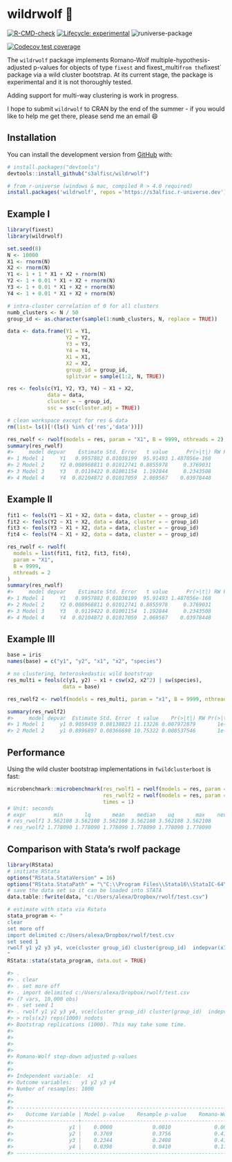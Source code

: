 
<!-- README.md is generated from README.Rmd. Please edit that file -->

# wildrwolf 🐺

<!-- badges: start -->

[![R-CMD-check](https://github.com/s3alfisc/rwolf/workflows/R-CMD-check/badge.svg)](https://github.com/s3alfisc/rwolf/actions)
[![Lifecycle:
experimental](https://img.shields.io/badge/lifecycle-experimental-orange.svg)](https://lifecycle.r-lib.org/articles/stages.html)
![runiverse-package](https://s3alfisc.r-universe.dev/badges/wildrwolf)

[![Codecov test
coverage](https://codecov.io/gh/s3alfisc/rwolf/branch/main/graph/badge.svg)](https://app.codecov.io/gh/s3alfisc/rwolf?branch=main)
<!-- badges: end -->

The `wildrwolf` package implements Romano-Wolf
multiple-hypothesis-adjusted p-values for objects of type `fixest` and
fixest_multi`from the`fixest\` package via a wild cluster bootstrap. At
its current stage, the package is experimental and it is not thoroughly
tested.

Adding support for multi-way clustering is work in progress.

I hope to submit `wildrwolf` to CRAN by the end of the summer - if you
would like to help me get there, please send me an email 😄

## Installation

You can install the development version from
[GitHub](https://github.com/) with:

``` r
# install.packages("devtools")
devtools::install_github("s3alfisc/wildrwolf")

# from r-universe (windows & mac, compiled R > 4.0 required)
install.packages('wildrwolf', repos ='https://s3alfisc.r-universe.dev')
```

## Example I

<!-- As you can see in the example, there seems to be a bug in `rwolf()` for the pairs bootstrap. -->

``` r
library(fixest)
library(wildrwolf)

set.seed(8)
N <- 10000
X1 <- rnorm(N)
X2 <- rnorm(N)
Y1 <- 1 + 1 * X1 + X2 + rnorm(N)
Y2 <- 1 + 0.01 * X1 + X2 + rnorm(N)
Y3 <- 1 + 0.01 * X1 + X2 + rnorm(N)
Y4 <- 1 + 0.01 * X1 + X2 + rnorm(N)

# intra-cluster correlation of 0 for all clusters
numb_clusters <- N / 50
group_id <- as.character(sample(1:numb_clusters, N, replace = TRUE))

data <- data.frame(Y1 = Y1, 
                   Y2 = Y2, 
                   Y3 = Y3, 
                   Y4 = Y4,
                   X1 = X1,
                   X2 = X2,
                   group_id = group_id, 
                   splitvar = sample(1:2, N, TRUE))

res <- feols(c(Y1, Y2, Y3, Y4) ~ X1 + X2, 
             data = data,
             cluster = ~ group_id, 
             ssc = ssc(cluster.adj = TRUE))

# clean workspace except for res & data
rm(list= ls()[!(ls() %in% c('res','data'))])

res_rwolf <- rwolf(models = res, param = "X1", B = 9999, nthreads = 2)
summary(res_rwolf)
#>     model depvar    Estimate Std. Error   t value      Pr(>|t|) RW Pr(>|t|)
#> 1 Model 1     Y1   0.9957882 0.01038199  95.91493 1.487056e-168      0.0001
#> 2 Model 2     Y2 0.008968811 0.01012741 0.8855978     0.3769031      0.4142
#> 3 Model 3     Y3   0.0119422 0.01001154  1.192844     0.2343508      0.4142
#> 4 Model 4     Y4  0.02104872 0.01017059  2.069567    0.03978448      0.1126
```

## Example II

``` r
fit1 <- feols(Y1 ~ X1 + X2, data = data, cluster = ~ group_id)
fit2 <- feols(Y2 ~ X1 + X2, data = data, cluster = ~ group_id)
fit3 <- feols(Y3 ~ X1 + X2, data = data, cluster = ~ group_id)
fit4 <- feols(Y4 ~ X1 + X2, data = data, cluster = ~ group_id)

res_rwolf <- rwolf(
  models = list(fit1, fit2, fit3, fit4), 
  param = "X1",  
  B = 9999,
  nthreads = 2
)
summary(res_rwolf)
#>     model depvar    Estimate Std. Error   t value      Pr(>|t|) RW Pr(>|t|)
#> 1 Model 1     Y1   0.9957882 0.01038199  95.91493 1.487056e-168      0.0001
#> 2 Model 2     Y2 0.008968811 0.01012741 0.8855978     0.3769031      0.4119
#> 3 Model 3     Y3   0.0119422 0.01001154  1.192844     0.2343508      0.4119
#> 4 Model 4     Y4  0.02104872 0.01017059  2.069567    0.03978448      0.1147
```

## Example III

``` r
base = iris
names(base) = c("y1", "y2", "x1", "x2", "species")

# no clustering, heteroskedastic wild bootstrap
res_multi = feols(c(y1, y2) ~ x1 + csw(x2, x2^2) | sw(species),
                  data = base)

res_rwolf2 <- rwolf(models = res_multi, param = "x1", B = 9999, nthreads = 2)

summary(res_rwolf2)
#>     model depvar  Estimate Std. Error  t value    Pr(>|t|) RW Pr(>|t|)
#> 1 Model 1     y1 0.9059459 0.08138023 11.13226 0.007972879       1e-04
#> 2 Model 2     y1 0.8996897 0.08366698 10.75322 0.008537546       1e-04
```

## Performance

Using the wild cluster bootstrap implementations in `fwildclusterboot`
is fast:

``` r
microbenchmark::microbenchmark(res_rwolf1 = rwolf(models = res, param = "X1", B = 99999, boot_algo = "R"),
                               res_rwolf2 = rwolf(models = res, param = "X1", B = 99999, boot_algo = "WildBootTests.jl"),
                               times = 1)
# Unit: seconds
# expr         min       lq       mean    median    uq       max    neval
# res_rwolf1 3.562108 3.562108 3.562108 3.562108 3.562108 3.562108     1
# res_rwolf2 1.778090 1.778090 1.778090 1.778090 1.778090 1.778090     1
```

## Comparison with Stata’s rwolf package

``` r
library(RStata)
# initiate RStata
options("RStata.StataVersion" = 16)
options("RStata.StataPath" = "\"C:\\Program Files\\Stata16\\StataIC-64\"")
# save the data set so it can be loaded into STATA
data.table::fwrite(data, "c:/Users/alexa/Dropbox/rwolf/test.csv")

# estimate with stata via Rstata
stata_program <- "
clear 
set more off
import delimited c:/Users/alexa/Dropbox/rwolf/test.csv
set seed 1
rwolf y1 y2 y3 y4, vce(cluster group_id) cluster(group_id)  indepvar(x1) controls(x2) reps(1000) nodots
"
RStata::stata(stata_program, data.out = TRUE)

#> . 
#> . clear 
#> . set more off
#> . import delimited c:/Users/alexa/Dropbox/rwolf/test.csv
#> (7 vars, 10,000 obs)
#> . set seed 1
#> . rwolf y1 y2 y3 y4, vce(cluster group_id) cluster(group_id)  indepvar(x1) cont
#> > rols(x2) reps(1000) nodots
#> Bootstrap replications (1000). This may take some time.
#> 
#> 
#> 
#> 
#> Romano-Wolf step-down adjusted p-values
#> 
#> 
#> Independent variable:  x1
#> Outcome variables:   y1 y2 y3 y4
#> Number of resamples: 1000
#> 
#> 
#> ------------------------------------------------------------------------------
#>    Outcome Variable | Model p-value    Resample p-value    Romano-Wolf p-value
#> --------------------+---------------------------------------------------------
#>                  y1 |    0.0000             0.0010              0.0010
#>                  y2 |    0.3769             0.3756              0.4166
#>                  y3 |    0.2344             0.2408              0.4166
#>                  y4 |    0.0398             0.0410              0.1179
#> ------------------------------------------------------------------------------
```
